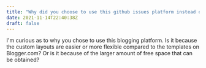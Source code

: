 ```yaml
---
title: "Why did you choose to use this github issues platform instead of Blogger.com?"
date: 2021-11-14T22:40:38Z
draft: false
---
```


I'm curious as to why you chose to use this blogging platform. Is it because the custom layouts are easier or more flexible compared to the templates on Blogger.com? Or is it because of the larger amount of free space that can be obtained?
